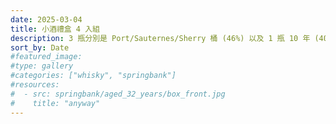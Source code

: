```yaml
---
date: 2025-03-04
title: 小酒禮盒 4 入組
description: 3 瓶分別是 Port/Sauternes/Sherry 桶 (46%) 以及 1 瓶 10 年 (40%). 各 100 mL.
sort_by: Date
#featured_image: 
#type: gallery
#categories: ["whisky", "springbank"]
#resources:
#  - src: springbank/aged_32_years/box_front.jpg
#    title: "anyway"
---
```

